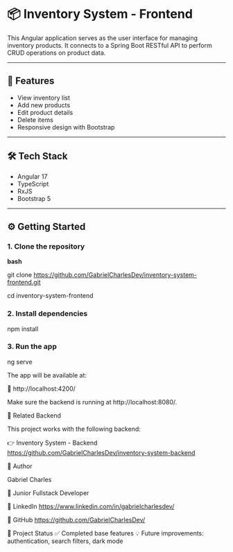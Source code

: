 # 📦 Inventory System - Frontend

This Angular application serves as the user interface for managing inventory products. It connects to a Spring Boot RESTful API to perform CRUD operations on product data.

---

## 🚀 Features

- View inventory list
- Add new products
- Edit product details
- Delete items
- Responsive design with Bootstrap

---

## 🛠️ Tech Stack

- Angular 17
- TypeScript
- RxJS
- Bootstrap 5

---

## ⚙️ Getting Started

### 1. Clone the repository

**bash**

git clone https://github.com/GabrielCharlesDev/inventory-system-frontend.git

cd inventory-system-frontend

### 2. Install dependencies

npm install

### 3. Run the app

ng serve

The app will be available at:

📍 http://localhost:4200/

Make sure the backend is running at http://localhost:8080/.

🔗 Related Backend

This project works with the following backend:

👉 Inventory System - Backend  https://github.com/GabrielCharlesDev/inventory-system-backend

👤 Author

Gabriel Charles

🎯 Junior Fullstack Developer

🔗 LinkedIn https://www.linkedin.com/in/gabrielcharlesdev/

🔗 GitHub https://github.com/GabrielCharlesDev/

🧪 Project Status
✅ Completed base features
💡 Future improvements: authentication, search filters, dark mode
